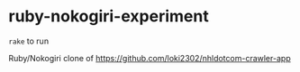 ruby-nokogiri-experiment
========================

`rake` to run

Ruby/Nokogiri clone of https://github.com/loki2302/nhldotcom-crawler-app